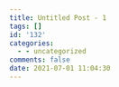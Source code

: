 ```yaml
---
title: Untitled Post - 1
tags: []
id: '132'
categories:
  - - uncategorized
comments: false
date: 2021-07-01 11:04:30
---
```

